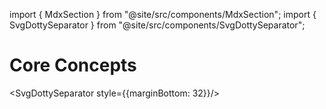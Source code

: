 import { MdxSection } from "@site/src/components/MdxSection";
import { SvgDottySeparator } from "@site/src/components/SvgDottySeparator";

# Core Concepts

<SvgDottySeparator style={{marginBottom: 32}}/>

<MdxSection
  title="Lifecycle"
  titleLink="./lifecycle"
  subTitle="Manages the startup sequence of the server."
  className="vuu-section-2-col-1 lifecycle"
/>
<MdxSection
  title="Providers"
  titleLink="./providers"
  subTitle="Populate Vuu tables from external sources, such as the network."
  className="vuu-section-2-col-2 providers"
/>
<MdxSection
  title="Tables"
  titleLink="./tables"
  subTitle="Store data in memory, subsets of which are displayed via viewports."
  className="vuu-section-2-col-1 tables"
/>
<MdxSection
  title="Viewports"
  titleLink="./viewports"
  subTitle="Are user subscriptions to tables, capturing sort, filter criteria etc."
  className="vuu-section-2-col-2 viewports"
/>
<MdxSection
  title="Filters, Sorts, Trees"
  titleLink="./filter_sort"
  subTitle="Configured per Viewport e.g. per DataTable UI component"
  className="vuu-section-2-col-1 filters-sorts-trees"
/>
<MdxSection
  title="Modules"
  titleLink="./modules"
  subTitle="Reusable configuration units. Define tables, providers, RPC calls etc"
  className="vuu-section-2-col-2 modules"
/>
